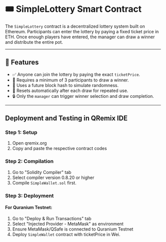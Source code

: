 # 🎟️ SimpleLottery Smart Contract

The `SimpleLottery` contract is a decentralized lottery system built on Ethereum. Participants can enter the lottery by paying a fixed ticket price in ETH. Once enough players have entered, the manager can draw a winner and distribute the entire pot.

---

## 📜 Features

- ✅ Anyone can join the lottery by paying the exact `ticketPrice`.
- 🎯 Requires a minimum of 3 participants to draw a winner.
- 🧠 Uses a future block hash to simulate randomness.
- 🔁 Resets automatically after each draw for repeated use.
- 🔒 Only the `manager` can trigger winner selection and draw completion.

---

## Deployment and Testing in QRemix IDE

### Step 1: Setup

1. Open qremix.org
2. Copy and paste the respective contract codes

### Step 2: Compilation

1. Go to "Solidity Compiler" tab
2. Select compiler version 0.8.20 or higher
3. Compile `SimpleWallet.sol` first.

### Step 3: Deployment

#### For Quranium Testnet:

1. Go to "Deploy & Run Transactions" tab
2. Select "Injected Provider - MetaMask" as environment
3. Ensure MetaMask/QSafe is connected to Quranium Testnet
4. Deploy `SimpleWallet` contract with ticketPrice in Wei.
